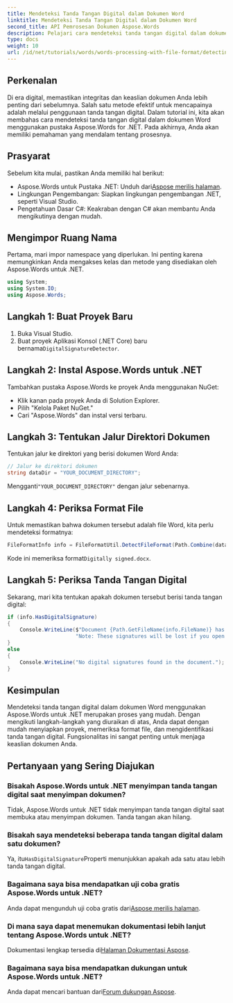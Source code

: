 ```yaml
---
title: Mendeteksi Tanda Tangan Digital dalam Dokumen Word
linktitle: Mendeteksi Tanda Tangan Digital dalam Dokumen Word
second_title: API Pemrosesan Dokumen Aspose.Words
description: Pelajari cara mendeteksi tanda tangan digital dalam dokumen Word menggunakan pustaka Aspose.Words for .NET. Tutorial komprehensif ini mencakup semuanya, mulai dari penyiapan proyek hingga pemeriksaan tanda tangan digital.
type: docs
weight: 10
url: /id/net/tutorials/words/words-processing-with-file-format/detecting-digital-signatures/
---
```

## Perkenalan

Di era digital, memastikan integritas dan keaslian dokumen Anda lebih penting dari sebelumnya. Salah satu metode efektif untuk mencapainya adalah melalui penggunaan tanda tangan digital. Dalam tutorial ini, kita akan membahas cara mendeteksi tanda tangan digital dalam dokumen Word menggunakan pustaka Aspose.Words for .NET. Pada akhirnya, Anda akan memiliki pemahaman yang mendalam tentang prosesnya.

## Prasyarat

Sebelum kita mulai, pastikan Anda memiliki hal berikut:

-  Aspose.Words untuk Pustaka .NET: Unduh dari[Aspose merilis halaman](https://releases.aspose.com/words/net/).
- Lingkungan Pengembangan: Siapkan lingkungan pengembangan .NET, seperti Visual Studio.
- Pengetahuan Dasar C#: Keakraban dengan C# akan membantu Anda mengikutinya dengan mudah.

## Mengimpor Ruang Nama

Pertama, mari impor namespace yang diperlukan. Ini penting karena memungkinkan Anda mengakses kelas dan metode yang disediakan oleh Aspose.Words untuk .NET.

```csharp
using System;
using System.IO;
using Aspose.Words;
```

## Langkah 1: Buat Proyek Baru

1. Buka Visual Studio.
2.  Buat proyek Aplikasi Konsol (.NET Core) baru bernama`DigitalSignatureDetector`.

## Langkah 2: Instal Aspose.Words untuk .NET

Tambahkan pustaka Aspose.Words ke proyek Anda menggunakan NuGet:

- Klik kanan pada proyek Anda di Solution Explorer.
- Pilih "Kelola Paket NuGet."
- Cari "Aspose.Words" dan instal versi terbaru.

## Langkah 3: Tentukan Jalur Direktori Dokumen

Tentukan jalur ke direktori yang berisi dokumen Word Anda:

```csharp
// Jalur ke direktori dokumen
string dataDir = "YOUR_DOCUMENT_DIRECTORY";
```

 Mengganti`"YOUR_DOCUMENT_DIRECTORY"` dengan jalur sebenarnya.

## Langkah 4: Periksa Format File

Untuk memastikan bahwa dokumen tersebut adalah file Word, kita perlu mendeteksi formatnya:

```csharp
FileFormatInfo info = FileFormatUtil.DetectFileFormat(Path.Combine(dataDir, "Digitally signed.docx"));
```

 Kode ini memeriksa format`Digitally signed.docx`.

## Langkah 5: Periksa Tanda Tangan Digital

Sekarang, mari kita tentukan apakah dokumen tersebut berisi tanda tangan digital:

```csharp
if (info.HasDigitalSignature)
{
    Console.WriteLine($"Document {Path.GetFileName(info.FileName)} has digital signatures. " +
                      "Note: These signatures will be lost if you open or save this document with Aspose.Words.");
}
else
{
    Console.WriteLine("No digital signatures found in the document.");
}
```

## Kesimpulan

Mendeteksi tanda tangan digital dalam dokumen Word menggunakan Aspose.Words untuk .NET merupakan proses yang mudah. Dengan mengikuti langkah-langkah yang diuraikan di atas, Anda dapat dengan mudah menyiapkan proyek, memeriksa format file, dan mengidentifikasi tanda tangan digital. Fungsionalitas ini sangat penting untuk menjaga keaslian dokumen Anda.

## Pertanyaan yang Sering Diajukan

### Bisakah Aspose.Words untuk .NET menyimpan tanda tangan digital saat menyimpan dokumen?

Tidak, Aspose.Words untuk .NET tidak menyimpan tanda tangan digital saat membuka atau menyimpan dokumen. Tanda tangan akan hilang.

### Bisakah saya mendeteksi beberapa tanda tangan digital dalam satu dokumen?

 Ya, itu`HasDigitalSignature`Properti menunjukkan apakah ada satu atau lebih tanda tangan digital.

### Bagaimana saya bisa mendapatkan uji coba gratis Aspose.Words untuk .NET?

 Anda dapat mengunduh uji coba gratis dari[Aspose merilis halaman](https://releases.aspose.com/).

### Di mana saya dapat menemukan dokumentasi lebih lanjut tentang Aspose.Words untuk .NET?

 Dokumentasi lengkap tersedia di[Halaman Dokumentasi Aspose](https://reference.aspose.com/words/net/).

### Bagaimana saya bisa mendapatkan dukungan untuk Aspose.Words untuk .NET?

 Anda dapat mencari bantuan dari[Forum dukungan Aspose](https://forum.aspose.com/c/words/8).